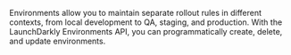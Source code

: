 Environments allow you to maintain separate rollout rules in different contexts, from local development to QA, staging, and production. With the LaunchDarkly Environments API, you can programmatically create, delete, and update environments.
